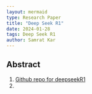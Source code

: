 ```yaml
---
layout: mermaid
type: Research Paper 
title: "Deep Seek R1"
date: 2024-01-28
tags: Deep Seek R1
author: Samrat Kar
---
```


## Abstract

1. [Github repo for deepseekR1](https://github.com/deepseek-ai/DeepSeek-R1)
2. 
